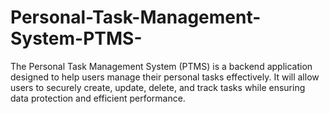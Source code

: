 # Personal-Task-Management-System-PTMS-
The Personal Task Management System (PTMS) is a backend application designed to help users manage their personal tasks effectively. It will allow users to securely create, update, delete, and track tasks while ensuring data protection and efficient performance.
